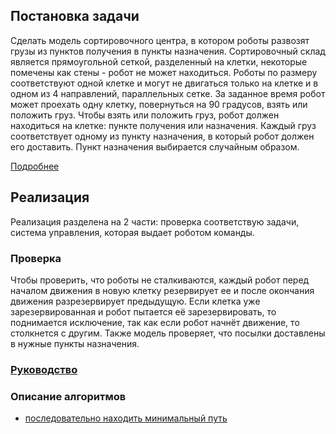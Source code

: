 ## Постановка задачи
Сделать модель сортировочного центра, в котором роботы развозят грузы из пунктов получения в пункты назначения.
Сортировочный склад является прямоугольной сеткой, разделенный на клетки, некоторые помечены как стены - робот не может находиться.
Роботы по размеру соответствуют одной клетке и могут не двигаться только на клетке и в одном из 4 направлений, параллельных сетке.
За заданное время робот может проехать одну клетку, повернуться на 90 градусов, взять или положить груз.
Чтобы взять или положить груз, робот должен находиться на клетке: пункте получения или назначения.
Каждый груз соответствует одному из пункту назначения, в который робот должен его доставить.
Пункт назначения выбирается случайным образом.

[Подробнее](/README.md#problem-statement)

## Реализация

Реализация разделена на 2 части: проверка соответствую задачи, система управления, которая выдает роботом команды.

### Проверка

Чтобы проверить, что роботы не сталкиваются, каждый робот перед началом движения в новую клетку резервирует ее и после окончания движения разрезервирует предыдущую.
Если клетка уже зарезервированная и робот пытается её зарезервировать, то поднимается исключение, так как если робот начнёт движение, то столкнется с другим.
Также модель проверяет, что посылки доставлены в нужные пункты назначения.

### [Руководство](guide.md)

### Описание алгоритмов
- [последовательно находить минимальный путь](path.md)